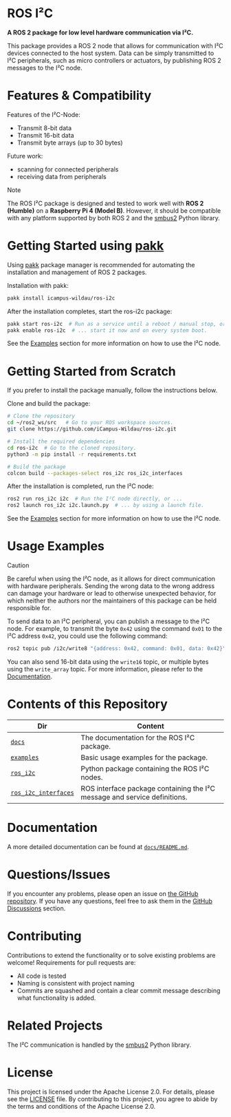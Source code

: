 # ROS I²C

**A ROS 2 package for low level hardware communication via I²C.**

This package provides a ROS 2 node that allows for communication with I²C devices connected to the host system. Data can be simply transmitted to I²C peripherals, such as micro controllers or actuators, by publishing ROS 2 messages to the I²C node.

# Features & Compatibility

Features of the I²C-Node:
- Transmit 8-bit data
- Transmit 16-bit data
- Transmit byte arrays (up to 30 bytes)

Future work:
- scanning for connected peripherals
- receiving data from peripherals

> [!NOTE]
> The ROS I²C package is designed and tested to work well with **ROS 2 (Humble)** on a **Raspberry Pi 4 (Model B)**. However, it should be compatible with any platform supported by both ROS 2 and the [smbus2](https://github.com/kplindegaard/smbus2) Python library.

<!-- MD+:generate.getting_started.pakk 
header = '# Getting Started using [pakk](https://github.com/iCampus-Wildau/pakk)'
level = 1
installation = True
usage = True
-->
# Getting Started using [pakk](https://github.com/iCampus-Wildau/pakk)
Using [pakk](https://github.com/iCampus-Wildau/pakk) package manager is recommended for automating the installation and management of ROS 2 packages.

Installation with pakk:
```bash
pakk install icampus-wildau/ros-i2c
```

After the installation completes, start the ros-i2c package:
```bash
pakk start ros-i2c  # Run as a service until a reboot / manual stop, or ...
pakk enable ros-i2c  # ... start it now and on every system boot.  
```

<!-- MD+FIN:generate.getting_started.pakk -->

See the [Examples](#examples) section for more information on how to use the I²C node.

# Getting Started from Scratch 

If you prefer to install the package manually, follow the instructions below.


<!-- MD+:TODO: Auto generate by parsing the pakk.cfg file -->

Clone and build the package:

```bash
# Clone the repository
cd ~/ros2_ws/src   # Go to your ROS workspace sources.
git clone https://github.com/iCampus-Wildau/ros-i2c.git

# Install the required dependencies
cd ros-i2c  # Go to the cloned repository.
python3 -m pip install -r requirements.txt

# Build the package
colcon build --packages-select ros_i2c ros_i2c_interfaces
```

<!-- ## Usage  -->

<!-- MD+:TODO: Auto generate by parsing the repo -->

After the installation is completed, run the I²C node:

```bash
ros2 run ros_i2c i2c  # Run the I²C node directly, or ...
ros2 launch ros_i2c i2c.launch.py  # ... by using a launch file.
```

See the [Examples](#examples) section for more information on how to use the I²C node.

# Usage Examples

> [!CAUTION]
> Be careful when using the I²C node, as it allows for direct communication with hardware peripherals. Sending the wrong data to the wrong address can damage your hardware or lead to otherwise unexpected behavior, for which neither the authors nor the maintainers of this package can be held responsible for.

To send data to an I²C peripheral, you can publish a message to the I²C node. For example, to transmit the byte `0x42` using the command `0x01` to the I²C address `0x42`, you could use the following command:

```bash
ros2 topic pub /i2c/write8 "{address: 0x42, command: 0x01, data: 0x42}"
```

You can also send 16-bit data using the `write16` topic, or multiple bytes using the `write_array` topic. For more information, please refer to the [Documentation](docs/README.md).

<!-- MD+:generate.content 
header = '# Contents of this Repository'
level = 1
dirs = True
md_files = False
-->
# Contents of this Repository

|                    Dir                   |                                 Content                                 |
|------------------------------------------|-------------------------------------------------------------------------|
|              [`docs`](docs)              |                The documentation for the ROS I²C package.               |
|          [`examples`](examples)          |                  Basic usage examples for the package.                  |
|           [`ros_i2c`](ros_i2c)           |               Python package containing the ROS I²C nodes.              |
|[`ros_i2c_interfaces`](ros_i2c_interfaces)|ROS interface package containing the I²C message and service definitions.|
<!-- MD+FIN:generate.content -->

# Documentation

A more detailed documentation can be found at [`docs/README.md`](docs/README.md).

# Questions/Issues

If you encounter any problems, please open an issue on [the GitHub repository](https://github.com/icampus-wildau/ros-i2c). If you have any questions, feel free to ask them in the [GitHub Discussions](https://github.com/icampus-wildau/ros-i2c/discussions) section.

# Contributing

Contributions to extend the functionality or to solve existing problems are welcome! Requirements for pull requests are:
- All code is tested
- Naming is consistent with project naming
- Commits are squashed and contain a clear commit message describing what functionality is added.

# Related Projects

The I²C communication is handled by the [smbus2](https://github.com/kplindegaard/smbus2) Python library.

# License

This project is licensed under the Apache License 2.0. For details, please see the [LICENSE](LICENCE) file. By contributing to this project, you agree to abide by the terms and conditions of the Apache License 2.0.
